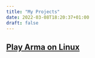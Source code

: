 ```yaml
---
title: "My Projects"
date: 2022-03-08T18:20:37+01:00
draft: false
---
```


## [Play Arma on Linux](/project/armaonlinux/)

